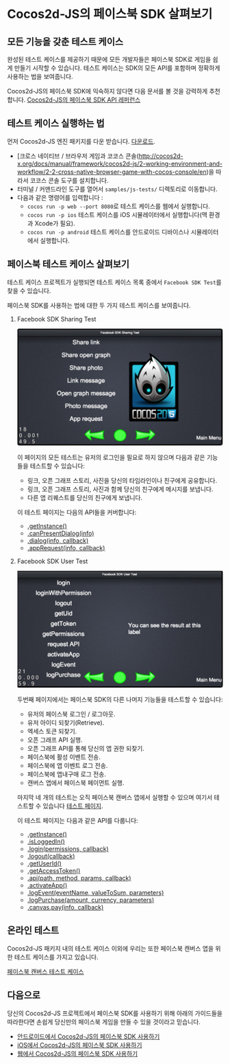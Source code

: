 # Cocos2d-JS의 페이스북 SDK 살펴보기

## 모든 기능을 갖춘 테스트 케이스

완성된 테스트 케이스를 제공하기 때문에 모든 개발자들은 페이스북 SDK로 게임을 쉽게 만들기 시작할 수 있습니다. 테스트 케이스는 SDK의 모든 API를 포함하며 정확하게 사용하는 법을 보여줍니다. 

Cocos2d-JS의 페이스북 SDK에 익숙하지 않다면 다음 문서를 볼 것을 강력하게 추천합니다. [Cocos2d-JS의 페이스북 SDK API 레퍼런스](../api-reference/ko.md)

## 테스트 케이스 실행하는 법

먼저 Cocos2d-JS 엔진 패키지를 다운 받습니다. [다운로드](http://www.cocos2d-x.org/download).

- [크로스 네이티브 / 브라우저 게임과 코코스 콘솔(http://cocos2d-x.org/docs/manual/framework/cocos2d-js/2-working-environment-and-workflow/2-2-cross-native-browser-game-with-cocos-console/en)을 따라서 코코스 콘솔 도구를 설치합니다.
- 터미널 / 커맨드라인 도구를 열어서 `samples/js-tests/` 디렉토리로 이동합니다.
- 다음과 같은 명령어를 입력합니다 : 
    + `cocos run -p web --port 8080`로 테스트 케이스를 웹에서 실행합니다.
    + `cocos run -p ios` 테스트 케이스를 iOS 시뮬레이터에서 실행합니다(맥 환경과 Xcode가 필요).
    + `cocos run -p android` 테스트 케이스를 안드로이드 디바이스나 시뮬레이터에서 실행합니다.

## 페이스북 테스트 케이스 살펴보기

테스트 케이스 프로젝트가 실행되면 테스트 케이스 목록 중에서 `Facebook SDK Test`를 찾을 수 있습니다.

페이스북 SDK를 사용하는 법에 대한 두 가지 테스트 케이스를 보여줍니다.

1. Facebook SDK Sharing Test

    ![](share.jpg)

    이 페이지의 모든 테스트는 유저의 로그인을 필요로 하지 않으며 다음과 같은 기능들을 테스트할 수 있습니다:

    - 링크, 오픈 그래프 스토리, 사진을 당신의 타임라인이나 친구에게 공유합니다.
    - 링크, 오픈 그래프 스토리, 사진과 함께 당신의 친구에게 메시지를 보냅니다.
    - 다른 앱 리퀘스트를 당신의 친구에게 보냅니다.

    이 테스트 페이지는 다음의 API들을 커버합니다:

    - [.getInstance()](../api-reference/get-instance_ko.md)
    - [.canPresentDialog(info)](../api-reference/can-present-dialog_ko.md)
    - [.dialog(info, callback)](../api-reference/dialog_ko.md)
    - [.appRequest(info, callback)](../api-reference/app-request_ko.md)

2. Facebook SDK User Test

    ![](user.jpg)

    두번째 페이지에서는 페이스북 SDK의 다른 나머지 기능들을 테스트할 수 있습니다:

    - 유저의 페이스북 로그인 / 로그아웃.
    - 유저 아이디 되찾기(Retrieve).
    - 엑세스 토큰 되찾기.
    - 오픈 그래프 API 실행.
    - 오픈 그래프 API를 통해 당신의 앱 권한 되찾기.
    - 페이스북에 활성 이벤트 전송.
    - 페이스북에 앱 이벤트 로그 전송.
    - 페이스북에 앱내구매 로그 전송.
    - 캔버스 앱에서 페이스북 페이먼트 실행.

    마지막 네 개의 테스트는 오직 페이스북 캔버스 앱에서 실행할 수 있으며 여기서 테스트할 수 있습니다 [테스트 페이지](https://apps.facebook.com/cocostestmyfc/).

    이 테스트 페이지는 다음과 같은 API를 다룹니다:

    - [.getInstance()](../api-reference/get-instance_ko.md)
    - [.isLoggedIn()](../api-reference/isloggedin_ko.md)
    - [.login(permissions, callback)](../api-reference/login_ko.md)
    - [.logout(callback)](../api-reference/logout_ko.md)
    - [.getUserId()](../api-reference/get-userid_ko.md)
    - [.getAccessToken()](../api-reference/get-accesstoken_ko.md)
    - [.api(path, method, params, callback)](../api-reference/api_ko.md)
    - [.activateApp()](../api-reference/activate-app_ko.md)
    - [.logEvent(eventName, valueToSum, parameters)](../api-reference/log-event_ko.md)
    - [.logPurchase(amount, currency, parameters)](../api-reference/log-purchase_ko.md)
    - [.canvas.pay(info, callback)](../api-reference/pay_ko.md)

## 온라인 테스트

Cocos2d-JS 패키지 내의 테스트 케이스 이외에 우리는 또한 페이스북 캔버스 앱을 위한 테스트 케이스를 가지고 있습니다.

[페이스북 캔버스 테스트 케이스](https://apps.facebook.com/cocostestmyfc/)

## 다음으로

당신의 Cocos2d-JS 프로젝트에서 페이스북 SDK를 사용하기 위해 아래의 가이드들을 따라한다면 손쉽게 당신만의 페이스북 게임을 만들 수 있을 것이라고 믿습니다. 

- [안드로이드에서 Cocos2d-JS의 페이스북 SDK 사용하기](../facebook-sdk-on-android/ko.md)
- [iOS에서 Cocos2d-JS의 페이스북 SDK 사용하기](../facebook-sdk-on-ios/ko.md)
- [웹에서 Cocos2d-JS의 페이스북 SDK 사용하기](../facebook-sdk-on-web/ko.md)
